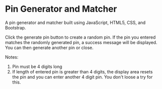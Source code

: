 # Pin Generator and Matcher
A pin generator and matcher built using JavaScript, HTML5, CSS, and Bootstrap.

Click the generate pin button to create a random pin. If the pin you entered matches the  randomly generated pin, a success message will be displayed. You can then generate another pin or close.

Notes:
1. Pin must be 4 digits long
2. If length of entered pin is greater than 4 digits, the display area resets the pin and you can enter another 4 digit pin. You don't loose a try for this.
